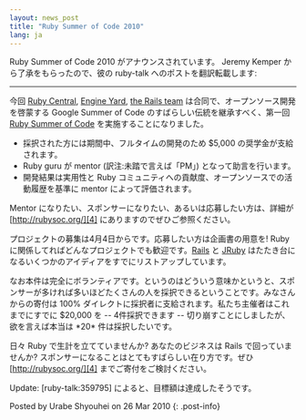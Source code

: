 ```yaml
---
layout: news_post
title: "Ruby Summer of Code 2010"
lang: ja
---
```


Ruby Summer of Code 2010 がアナウンスされています。 Jeremy Kemper から了承をもらったので、彼の
ruby-talk へのポストを翻訳転載します:

* * *

今回 [Ruby Central][1], [Engine Yard][2], [the Rails team][3]
は合同で、オープンソース開発を啓蒙する Google Summer of Code のすばらしい伝統を継承すべく、第一回 [Ruby
Summer of Code][4] を実施することになりました。

* 採択された方には期間中、フルタイムの開発のため $5,000 の奨学金が支給されます。
* Ruby guru が mentor (訳注:未踏で言えば「PM」) となって助言を行います。
* 開発結果は実用性と Ruby コミュニティへの貢献度、オープンソースでの活動履歴を基準に mentor によって評価されます。

Mentor になりたい、スポンサーになりたい、あるいは応募したい方は、詳細が [http://rubysoc.org/][4]
にありますのでぜひご参照ください。

プロジェクトの募集は4月4日からです。応募したい方は企画書の用意を! Ruby
に関係してればどんなプロジェクトでも歓迎です。[Rails][5] と [JRuby][6]
はたたき台になるいくつかのアイディアをすでにリストアップしています。

なお本件は完全にボランティアです。というのはどういう意味かというと、スポンサーが多ければ多いほどたくさんの人を採択できるということです。みなさんからの寄付は
100% ダイレクトに採択者に支給されます。私たち主催者はこれまでにすでに $20,000 を -- 4件採択できます --
切り崩すことにしましたが、欲を言えば本当は \*20\* 件は採択したいです。

日々 Ruby で生計を立てていませんか? あなたのビジネスは Rails で回っていませんか?
スポンサーになることはとてもすばらしい在り方です。ぜひ [http://rubysoc.org/][4] までご寄付をご検討ください。

Update: \[ruby-talk:359795\] によると、目標額は達成したそうです。

Posted by Urabe Shyouhei on 26 Mar 2010
{: .post-info}



[1]: http://rubycentral.org/ 
[2]: http://www.engineyard.com/blog/2010/ruby-summer-of-code-is-here/ 
[3]: http://weblog.rubyonrails.org/2010/3/24/ruby-summer-of-code 
[4]: http://rubysoc.org/ 
[5]: http://wiki.rubyonrails.org/rubysoc/2010/ideas 
[6]: http://wiki.jruby.org/RubySummerOfCode2010 
